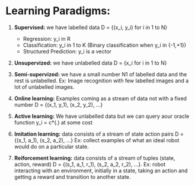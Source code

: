 # Learning Paradigms:

1. **Supervised:** we have labelled data D = {(x_i, y_i) for i in 1 to N}
    - Regression: y_i in R
    - Classification: y_i in 1 to K (Binary classification when y_i in {-1,+1})
    - Structured Prediction: y_i is a vector

2. **Unsupervized:** we have unlabelled data D = {x_i for i in 1 to N}
3. **Semi-supervized:** we have a small number N1 of labelled data and the rest is unlabelled.
    Ex: Image recognition with few labelled images and a lot of unlabelled images.
4. **Online learning:** Examples coming as a stream of data not with a fixed number D = {(x_1, y_1), (x_2, y_2), ...}
5. **Active learning:** We have unlabelled data but we can query aour oracle function y_i = c*(.) at some cost
6. **Imitation learning:** data consists of a stream of state action pairs D = {(s_1, a_1), (s_2, a_2), ...}
    Ex: collect examples of what an ideal robot would do on a particular state.
7. **Reiforcement learning:** data consists of a stream of tuples (state, action, reward) D = {(s_1, a_1, r_1), (s_2, a_2, r_2), ...}.
    Ex: robot interacting with an environment, initially in a state, taking an action and getting a reward and transition to another state.